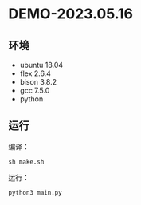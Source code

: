 # DEMO-2023.05.16

## 环境
+ ubuntu 18.04
+ flex 2.6.4
+ bison 3.8.2
+ gcc 7.5.0
+ python

## 运行
编译：
```
sh make.sh
```
运行：
```
python3 main.py
```